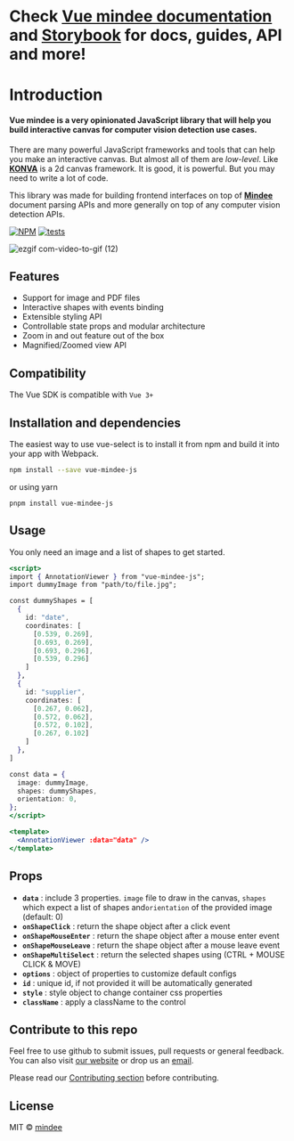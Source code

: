 # Check [Vue mindee documentation](https://vue-mindee-js.netlify.app) and [Storybook](https://6544f0ebd09f956e0a9f10f3-tynzmijvtv.chromatic.com) for docs, guides, API and more!

# Introduction

#### **Vue mindee** is a very opinionated JavaScript library that will help you build interactive canvas for computer vision detection use cases.

There are many powerful JavaScript frameworks and tools that can help you make an interactive canvas. But almost all of them are _low-level_. Like **[KONVA](https://konvajs.org/)** is a 2d canvas framework. It is good, it is powerful. But you may need to write a lot of code.

This library was made for building frontend interfaces on top of **[Mindee](https://mindee.com/)** document parsing APIs and more generally on top of any computer vision detection APIs.

[![NPM](https://img.shields.io/npm/v/vue-mindee-js.svg)](https://www.npmjs.com/package/vue-mindee-js/v/1.3.0) [![tests](https://github.com/mindee/vue-mindee-js/actions/workflows/cypress-workflow.yml/badge.svg?branch=new-version)](https://github.com/mindee/vue-mindee-js/actions/workflows/cypress-workflow.yml)

![ezgif com-video-to-gif (12)](https://user-images.githubusercontent.com/41388086/87852820-92045b80-c905-11ea-808e-5a971de2b29f.gif)

## Features

- Support for image and PDF files
- Interactive shapes with events binding
- Extensible styling API
- Controllable state props and modular architecture
- Zoom in and out feature out of the box
- Magnified/Zoomed view API

## Compatibility

The Vue SDK is compatible with `Vue 3+`

## Installation and dependencies

The easiest way to use vue-select is to install it from npm and build it into your app with Webpack.

```bash
npm install --save vue-mindee-js
```

or using yarn

```
pnpm install vue-mindee-js
```

## Usage

You only need an image and a list of shapes to get started.

```jsx
<script>
import { AnnotationViewer } from "vue-mindee-js";
import dummyImage from "path/to/file.jpg";

const dummyShapes = [
  {
    id: "date",
    coordinates: [
      [0.539, 0.269],
      [0.693, 0.269],
      [0.693, 0.296],
      [0.539, 0.296]
    ]
  },
  {
    id: "supplier",
    coordinates: [
      [0.267, 0.062],
      [0.572, 0.062],
      [0.572, 0.102],
      [0.267, 0.102]
    ]
  },
]

const data = {
  image: dummyImage,
  shapes: dummyShapes,
  orientation: 0,
};
</script>

<template>
  <AnnotationViewer :data="data" />
</template>

```

## Props

- **`data`** : include 3 properties. `image` file to draw in the canvas, `shapes` which expect a list of shapes and`orientation` of the provided image (default: 0)
- **`onShapeClick`** : return the shape object after a click event
- **`onShapeMouseEnter`** : return the shape object after a mouse enter event
- **`onShapeMouseLeave`** : return the shape object after a mouse leave event
- **`onShapeMultiSelect`** : return the selected shapes using (CTRL + MOUSE CLICK & MOVE)
- **`options`** : object of properties to customize default configs
- **`id`** : unique id, if not provided it will be automatically generated
- **`style`** : style object to change container css properties
- **`className`** : apply a className to the control

## Contribute to this repo

Feel free to use github to submit issues, pull requests or general feedback.
You can also visit [our website](https://mindee.com) or drop us an [email](mailto:contact@mindee.com).

Please read our [Contributing section](https://github.com/publicMindee/vue-mindee-js/blob/master/CONTRIBUTING.md) before contributing.

## License

MIT © [mindee](https://mindee.com)
